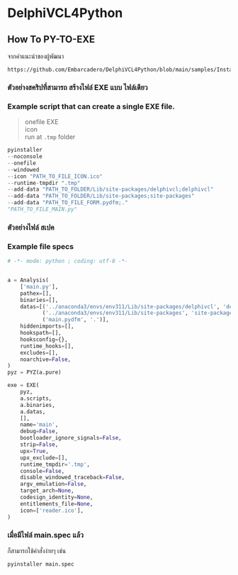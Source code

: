 # DelphiVCL4Python
## How To PY-TO-EXE

จากคำแนะนำของผู้พัฒนา  

```
https://github.com/Embarcadero/DelphiVCL4Python/blob/main/samples/Installer/readme.md  
```

### ตัวอย่างสคริปที่สามารถ สร้างไฟล์ EXE แบบ ไฟล์เดียว  <br/>
### Example script that can create a single EXE file.  <br/>

> onefile EXE  <br/>
> icon   <br/>
> run at `.tmp` folder  <br/>

```python
pyinstaller 
--noconsole 
--onefile 
--windowed 
--icon "PATH_TO_FILE_ICON.ico" 
--runtime-tmpdir ".tmp" 
--add-data "PATH_TO_FOLDER/Lib/site-packages/delphivcl;delphivcl" 
--add-data "PATH_TO_FOLDER/Lib/site-packages;site-packages" 
--add-data "PATH_TO_FILE_FORM.pydfm;."
"PATH_TO_FILE_MAIN.py"
```

### ตัวอย่างไฟล์ สเปค  <br/>
### Example file specs  <br/>

```python
# -*- mode: python ; coding: utf-8 -*-


a = Analysis(
    ['main.py'],
    pathex=[],
    binaries=[],
    datas=[('../anaconda3/envs/env311/Lib/site-packages/delphivcl', 'delphivcl'),
           ('../anaconda3/envs/env311/Lib/site-packages', 'site-packages'),
           ('main.pydfm', '.')],
    hiddenimports=[],
    hookspath=[],
    hooksconfig={},
    runtime_hooks=[],
    excludes=[],
    noarchive=False,
)
pyz = PYZ(a.pure)

exe = EXE(
    pyz,
    a.scripts,
    a.binaries,
    a.datas,
    [],
    name='main',
    debug=False,
    bootloader_ignore_signals=False,
    strip=False,
    upx=True,
    upx_exclude=[],
    runtime_tmpdir='.tmp',
    console=False,
    disable_windowed_traceback=False,
    argv_emulation=False,
    target_arch=None,
    codesign_identity=None,
    entitlements_file=None,
    icon=['reader.ico'],
)
```

### เมื่อมีไฟล์ main.spec แล้ว  
ก็สามารถใช้คำสั่งง่ายๆ เช่น  
```
pyinstaller main.spec
```
